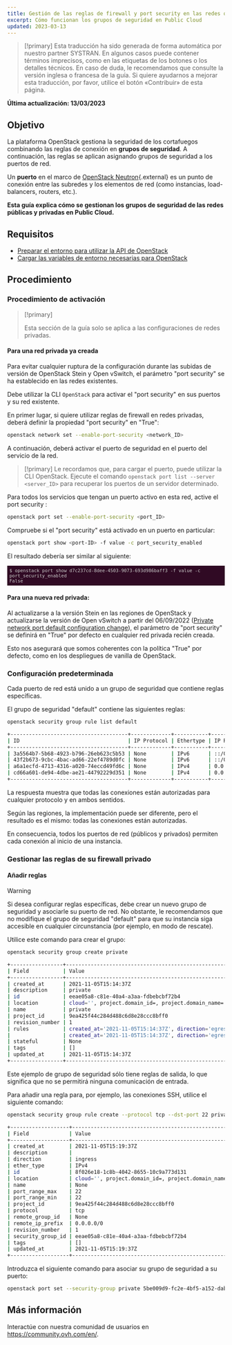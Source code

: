 ```yaml
---
title: Gestión de las reglas de firewall y port security en las redes que utilizan OpenStack CLI
excerpt: Cómo funcionan los grupos de seguridad en Public Cloud
updated: 2023-03-13
---
```


<style>
 pre {
     font-size: 14px;
 }
 pre.console {
   background-color: #300A24; 
   color: #ccc;
   font-family: monospace;
   padding: 5px;
   margin-bottom: 5px;
 }
 pre.console code {
   b   font-family: monospace !important;
   font-size: 0.75em;
   color: #ccc;
 }
 .small {
     font-size: 0.75em;
 }
</style>

> [!primary]
> Esta traducción ha sido generada de forma automática por nuestro partner SYSTRAN. En algunos casos puede contener términos imprecisos, como en las etiquetas de los botones o los detalles técnicos. En caso de duda, le recomendamos que consulte la versión inglesa o francesa de la guía. Si quiere ayudarnos a mejorar esta traducción, por favor, utilice el botón «Contribuir» de esta página.
> 

**Última actualización: 13/03/2023**

## Objetivo

La plataforma OpenStack gestiona la seguridad de los cortafuegos combinando las reglas de conexión en **grupos de seguridad**. A continuación, las reglas se aplican asignando grupos de seguridad a los puertos de red.

Un **puerto** en el marco de [OpenStack Neutron](https://docs.openstack.org/neutron/latest/index.html){.external} es un punto de conexión entre las subredes y los elementos de red (como instancias, load-balancers, routers, etc.).

**Esta guía explica cómo se gestionan los grupos de seguridad de las redes públicas y privadas en Public Cloud.**

## Requisitos

- [Preparar el entorno para utilizar la API de OpenStack](/pages/public_cloud/compute/prepare_the_environment_for_using_the_openstack_api)
- [Cargar las variables de entorno necesarias para OpenStack](/pages/public_cloud/compute/loading_openstack_environment_variables)

## Procedimiento

### Procedimiento de activación <a name="activation"></a>

> [!primary]
>
> Esta sección de la guía solo se aplica a las configuraciones de redes privadas.

#### Para una red privada ya creada

Para evitar cualquier ruptura de la configuración durante las subidas de versión de OpenStack Stein y Open vSwitch, el parámetro "port security" se ha establecido en las redes existentes.

Debe utilizar la CLI `OpenStack` para activar el "port security" en sus puertos y su red existente.

En primer lugar, si quiere utilizar reglas de firewall en redes privadas, deberá definir la propiedad "port security" en "True":

```bash
openstack network set --enable-port-security <network_ID>
```

A continuación, deberá activar el puerto de seguridad en el puerto del servicio de la red. 

> [!primary]
> Le recordamos que, para cargar el puerto, puede utilizar la CLI OpenStack. Ejecute el comando `openstack port list --server <server_ID>` para recuperar los puertos de un servidor determinado.
>

Para todos los servicios que tengan un puerto activo en esta red, active el port security :

```bash
openstack port set --enable-port-security <port_ID>
```

Compruebe si el "port security" está activado en un puerto en particular:

```bash
openstack port show <port-ID> -f value -c port_security_enabled
```

El resultado debería ser similar al siguiente:

<pre class="console"><code>$ openstack port show d7c237cd-8dee-4503-9073-693d986baff3 -f value -c port_security_enabled
False
</code></pre>

#### Para una nueva red privada:

Al actualizarse a la versión Stein en las regiones de OpenStack y actualizarse la versión de Open vSwitch a partir del 06/09/2022 ([Private network port default configuration change](https://public-cloud.status-ovhcloud.com/incidents/z6qq4bcvsn11)), el parámetro de "port security" se definirá en "True" por defecto en cualquier red privada recién creada.

Esto nos asegurará que somos coherentes con la política "True" por defecto, como en los despliegues de vanilla de OpenStack.

### Configuración predeterminada

Cada puerto de red está unido a un grupo de seguridad que contiene reglas específicas.

El grupo de seguridad "default" contiene las siguientes reglas:

```bash
openstack security group rule list default

+--------------------------------------+-------------+-----------+-----------+------------+-----------------------+
| ID                                   | IP Protocol | Ethertype | IP Range  | Port Range | Remote Security Group |
+--------------------------------------+-------------+-----------+-----------+------------+-----------------------+
| 3a5564b7-5b68-4923-b796-26eb623c5b53 | None        | IPv6      | ::/0      |            | None                  |
| 43f2b673-9cbc-4bac-ad66-22ef4789d0fc | None        | IPv6      | ::/0      |            | None                  |
| a6a1ecfd-4713-4316-a020-74eccd49fd6c | None        | IPv4      | 0.0.0.0/0 |            | None                  |
| cd66a601-de94-4dbe-ae21-44792229d351 | None        | IPv4      | 0.0.0.0/0 |            | None                  |
+--------------------------------------+-------------+-----------+-----------+------------+-----------------------+
```

La respuesta muestra que todas las conexiones están autorizadas para cualquier protocolo y en ambos sentidos.

Según las regiones, la implementación puede ser diferente, pero el resultado es el mismo: todas las conexiones están autorizadas.

En consecuencia, todos los puertos de red (públicos y privados) permiten cada conexión al inicio de una instancia.

### Gestionar las reglas de su firewall privado

#### Añadir reglas

> [!warning]
> Si desea configurar reglas específicas, debe crear un nuevo grupo de seguridad y asociarle su puerto de red. No obstante, le recomendamos que no modifique el grupo de seguridad "default" para que su instancia siga accesible en cualquier circunstancia (por ejemplo, en modo de rescate).
>

Utilice este comando para crear el grupo:

```bash
openstack security group create private

+-----------------+----------------------------------------------------------------------------------------------------------------------------------------------------------------------------+
| Field           | Value                                                                                                                                                                      |
+-----------------+----------------------------------------------------------------------------------------------------------------------------------------------------------------------------+
| created_at      | 2021-11-05T15:14:37Z                                                                                                                                                       |
| description     | private                                                                                                                                                                    |
| id              | eeae05a8-c81e-40a4-a3aa-fdbebcbf72b4                                                                                                                                       |
| location        | cloud='', project.domain_id=, project.domain_name='Default', project.id='9ea425f44c284d488c6d8e28ccc8bff0', project.name='3614264792735868', region_name='GRA11', zone=    |
| name            | private                                                                                                                                                                    |
| project_id      | 9ea425f44c284d488c6d8e28ccc8bff0                                                                                                                                           |
| revision_number | 1                                                                                                                                                                          |
| rules           | created_at='2021-11-05T15:14:37Z', direction='egress', ethertype='IPv4', id='54fae025-3439-4e45-8745-2ffe5b261f72', revision_number='1', updated_at='2021-11-05T15:14:37Z' |
|                 | created_at='2021-11-05T15:14:37Z', direction='egress', ethertype='IPv6', id='ad1aa507-79bd-434f-b674-221ef41d9ba6', revision_number='1', updated_at='2021-11-05T15:14:37Z' |
| stateful        | None                                                                                                                                                                       |
| tags            | []                                                                                                                                                                         |
| updated_at      | 2021-11-05T15:14:37Z                                                                                                                                                       |
+-----------------+----------------------------------------------------------------------------------------------------------------------------------------------------------------------------+
```

Este ejemplo de grupo de seguridad sólo tiene reglas de salida, lo que significa que no se permitirá ninguna comunicación de entrada.

Para añadir una regla para, por ejemplo, las conexiones SSH, utilice el siguiente comando:

```bash
openstack security group rule create --protocol tcp --dst-port 22 private

+-------------------+-------------------------------------------------------------------------------------------------------------------------------------------------------------------------+
| Field             | Value                                                                                                                                                                   |
+-------------------+-------------------------------------------------------------------------------------------------------------------------------------------------------------------------+
| created_at        | 2021-11-05T15:19:37Z                                                                                                                                                    |
| description       |                                                                                                                                                                         |
| direction         | ingress                                                                                                                                                                 |
| ether_type        | IPv4                                                                                                                                                                    |
| id                | 8f026e18-1c8b-4042-8655-10c9a773d131                                                                                                                                    |
| location          | cloud='', project.domain_id=, project.domain_name='Default', project.id='9ea425f44c284d488c6d8e28ccc8bff0', project.name='3614264792735868', region_name='GRA11', zone= |
| name              | None                                                                                                                                                                    |
| port_range_max    | 22                                                                                                                                                                      |
| port_range_min    | 22                                                                                                                                                                      |
| project_id        | 9ea425f44c284d488c6d8e28ccc8bff0                                                                                                                                        |
| protocol          | tcp                                                                                                                                                                     |
| remote_group_id   | None                                                                                                                                                                    |
| remote_ip_prefix  | 0.0.0.0/0                                                                                                                                                               |
| revision_number   | 1                                                                                                                                                                       |
| security_group_id | eeae05a8-c81e-40a4-a3aa-fdbebcbf72b4                                                                                                                                    |
| tags              | []                                                                                                                                                                      |
| updated_at        | 2021-11-05T15:19:37Z                                                                                                                                                    |
+-------------------+-------------------------------------------------------------------------------------------------------------------------------------------------------------------------+
```


Introduzca el siguiente comando para asociar su grupo de seguridad a su puerto:

```bash
openstack port set --security-group private 5be009d9-fc2e-4bf5-a152-dab52614b02d
```

## Más información

Interactúe con nuestra comunidad de usuarios en <https://community.ovh.com/en/>.
